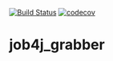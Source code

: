 [![Build Status](https://app.travis-ci.com/SergPerm/job4j_grabber.svg?branch=master)](https://app.travis-ci.com/SergPerm/job4j_grabber)
[![codecov](https://codecov.io/gh/SergPerm/job4j_grabber/branch/master/graph/badge.svg?token=8DWBMF878F)](https://codecov.io/gh/SergPerm/job4j_grabber)

# job4j_grabber
